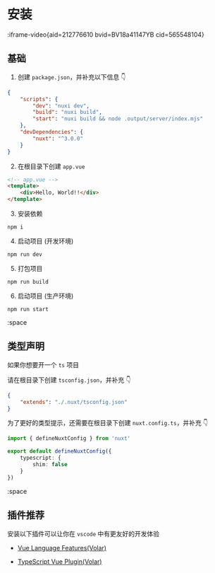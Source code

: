 # 安装

:iframe-video{aid=212776610 bvid=BV18a41147YB cid=565548104}

## 基础

1. 创建 `package.json`，并补充以下信息 👇

```json
{
	"scripts": {
		"dev": "nuxi dev",
		"build": "nuxi build",
		"start": "nuxi build && node .output/server/index.mjs"
	},
	"devDependencies": {
		"nuxt": "^3.0.0"
	}
}
```

2. 在根目录下创建 `app.vue`

```html
<!-- app.vue -->
<template>
	<div>Hello, World!!</div>
</template>
```

3. 安装依赖

```shell
npm i
```

4. 启动项目 (开发环境)

```shell
npm run dev
```

5. 打包项目

```shell
npm run build
```

6. 启动项目 (生产环境)

```shell
npm run start
```

:space

## 类型声明

如果你想要开一个 `ts` 项目

请在根目录下创建 `tsconfig.json`，并补充 👇

```json
{
	"extends": "./.nuxt/tsconfig.json"
}
```

为了更好的类型提示，还需要在根目录下创建 `nuxt.config.ts`，并补充 👇

```ts
import { defineNuxtConfig } from 'nuxt'

export default defineNuxtConfig({
	typescript: {
		shim: false
	}
})
```

:space

## 插件推荐

安装以下插件可以让你在 `vscode` 中有更友好的开发体验

- [Vue Language Features(Volar)](https://marketplace.visualstudio.com/items?itemName=johnsoncodehk.volar)

- [TypeScript Vue Plugin(Volar)](https://marketplace.visualstudio.com/items?itemName=johnsoncodehk.vscode-typescript-vue-plugin)
